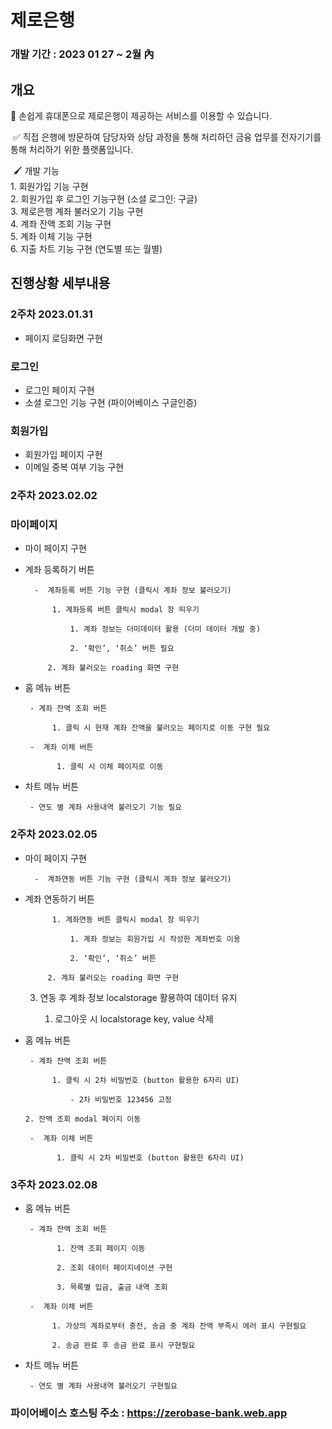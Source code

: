 
#    제로은행

###  개발 기간 : 2023 01 27 ~ 2월 內

## 개요

🏧 손쉽게 휴대폰으로 제로은행이 제공하는 서비스를 이용할 수 있습니다.  

 ✅ 직접 은행에 방문하여 담당자와 상담 과정을 통해 처리하던 금융 업무를 전자기기를 통해 
     처리하기 위한 플랫폼입니다.  

 🖌️ 개발 기능 <br>
    1. 회원가입 기능 구현 <br>
    2. 회원가입 후 로그인  기능구현 (소셜 로그인: 구글) <br>
    3. 제로은행 계좌 불러오기 기능 구현 <br>
    4. 계좌 잔액 조회 기능 구현 <br>
    5. 계좌 이체 기능 구현 <br>
    6. 지출 차트 기능 구현 (연도별 또는 월별) <br>

## 진행상황 세부내용


### 2주차 2023.01.31

- 페이지 로딩화면 구현

### 로그인

- 로그인 페이지 구현
- 소셜 로그인 기능 구현 (파이어베이스 구글인증)

### 회원가입

- 회원가입 페이지 구현
- 이메일 중복 여부 기능 구현

### 2주차 2023.02.02

### 마이페이지

- 마이 페이지 구현
- 계좌 등록하기 버튼

        -  계좌등록 버튼 기능 구현 (클릭시 계좌 정보 불러오기)

            1. 계좌등록 버튼 클릭시 modal 창 띄우기 

                1. 계좌 정보는 더미데이터 활용 (더미 데이터 개발 중)

                2. ‘확인’, ‘취소’ 버튼 필요

           2. 계좌 불러오는 roading 화면 구현

- 홈 메뉴 버튼

       - 계좌 잔액 조회 버튼 

            1. 클릭 시 현재 계좌 잔액을 불러오는 페이지로 이동 구현 필요

       -  계좌 이체 버튼

             1. 클릭 시 이체 페이지로 이동

- 차트 메뉴 버튼

       - 연도 별 계좌 사용내역 불러오기 기능 필요
       
### 2주차 2023.02.05

- 마이 페이지 구현

        -  계좌연동 버튼 기능 구현 (클릭시 계좌 정보 불러오기)

- 계좌 연동하기 버튼

            1. 계좌연동 버튼 클릭시 modal 창 띄우기 

                1. 계좌 정보는 회원가입 시 작성한 계좌번호 이용

                2. ‘확인’, ‘취소’ 버튼

           2. 계좌 불러오는 roading 화면 구현

     3. 연동 후 계좌 정보 localstorage 활용하여 데이터 유지

          1. 로그아웃 시 localstorage key, value 삭제

- 홈 메뉴 버튼

       - 계좌 잔액 조회 버튼 

            1. 클릭 시 2차 비밀번호 (button 활용한 6자리 UI)

                - 2차 비밀번호 123456 고정

      2. 잔액 조회 modal 페이지 이동

       -  계좌 이체 버튼

             1. 클릭 시 2차 비밀번호 (button 활용한 6자리 UI)
             
             
### 3주차 2023.02.08


- 홈 메뉴 버튼

       - 계좌 잔액 조회 버튼 

             1. 잔액 조회 페이지 이동

             2. 조회 데이터 페이지네이션 구현

             3. 목록별 입금, 출금 내역 조회

       -  계좌 이체 버튼

            1. 가상의 계좌로부터 충전, 송금 중 계좌 잔액 부족시 에러 표시 구현필요

            2. 송금 완료 후 송금 완료 표시 구현필요

- 차트 메뉴 버튼

       - 연도 별 계좌 사용내역 불러오기 구현필요
       

### 파이어베이스 호스팅 주소 : https://zerobase-bank.web.app

